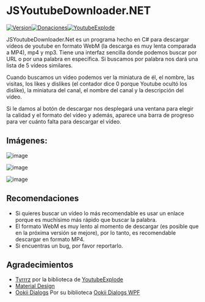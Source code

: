 <h1> JSYoutubeDownloader.NET </h1>

[![Version](https://img.shields.io/badge/Versi%C3%B3n-1.0-red)](https://github.com/Ts-Pytham/Reproductor-de-Musica/releases/tag/2.0)[![Donaciones](https://img.shields.io/badge/Donaciones-$$$-blue)](https://paypal.me/johansanchezdl?locale.x=es_XC)[![YoutubeExplode](https://img.shields.io/badge/YoutubeExplode-6.1.2-Green)](https://github.com/Tyrrrz/YoutubeExplode)

<p> 
  JSYoutubeDownloader.Net es un programa hecho en C# para descargar vídeos de youtube en formato WebM (la descarga es muy lenta comparada a MP4), mp4 y mp3.
  Tiene una interfaz sencilla donde podemos buscar por URL o por una palabra en específica. Si buscamos por palabra nos dará una lista de 5 vídeos similares. 
</p>

<p>
  Cuando buscamos un vídeo podemos ver la miniatura de él, el nombre, las visitas, los likes y dislikes (el contador dice 0 porque Youtube ocultó los dislike), la miniatura del canal, el nombre del canal y la descripción del vídeo.
  
</p>
<p>
  Si le damos al botón de descargar nos desplegará una ventana para elegir la calidad y el formato del vídeo y además, aparece una barra de progreso para ver cuánto falta para descargar el vídeo.
</p>

<h2> Imágenes: </h2>

![image](https://user-images.githubusercontent.com/43942761/168201475-869957e1-6afd-4fc5-a647-24b6cbd1409b.png)
 
![image](https://user-images.githubusercontent.com/43942761/168201584-61f44593-1ba1-4d3f-ba99-4262c045f476.png)

![image](https://user-images.githubusercontent.com/43942761/168201790-624fdebc-3c18-4bd8-a3a3-dc681fef648a.png)


<h2> Recomendaciones </h2>

- Si quieres buscar un vídeo lo más recomendable es usar un enlace porque es muchísimo más rápido que buscar la palabra.
- El formato WebM es muy lento al momento de descargar (es posible que en la próxima versión se mejore), por lo tanto, es recomendable descargar en formato MP4.
- Si encuentras un bug, por favor reportarlo.

<h2> Agradecimientos </h2>

- [Tyrrrz](https://github.com/Tyrrrz) por la biblioteca de [YoutubeExplode](https://github.com/Tyrrrz/YoutubeExplode)
- [Material Design](https://github.com/MaterialDesignInXAML/MaterialDesignInXamlToolkit)
- [Ookii Dialogs](https://github.com/ookii-dialogs) Por su biblioteca [Ookii Dialogs WPF](https://github.com/ookii-dialogs/ookii-dialogs-wpf)
